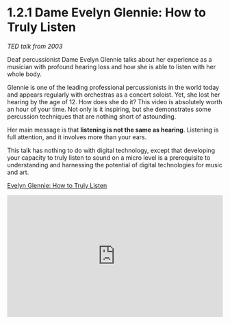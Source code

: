<link href="../../markdown.css" rel="stylesheet"></link> 

# 1.2.1 Dame Evelyn Glennie: How to Truly Listen
*TED talk from 2003*

Deaf percussionist Dame Evelyn Glennie talks about her experience as a musician with profound hearing loss and how she is able to listen with her whole body. 

Glennie is one of the leading professional percussionists in the world today and appears regularly with orchestras as a concert soloist. Yet, she lost her hearing by the age of 12. How does she do it? This video is absolutely worth an hour of your time. Not only is it inspiring, but she demonstrates some percussion techniques that are nothing short of astounding. 

Her main message is that **listening is not the same as hearing**. Listening is full attention, and it involves more than your ears.

This talk has nothing to do with digital technology, except that developing your capacity to truly listen to sound on a micro level is a prerequisite to understanding and harnessing the potential of digital technologies for music and art.

<a href="https://sakai.luc.edu/access/lessonbuilder/item/32048936/" target="_blank">Evelyn Glennie: How to Truly Listen</a>

<div style="max-width:1024px"><div style="position:relative;height:0;padding-bottom:56.25%"><iframe src="https://embed.ted.com/talks/evelyn_glennie_how_to_truly_listen" width="1024px" height="576px" title="How to truly listen" style="position:absolute;left:0;top:0;width:100%;height:100%"  frameborder="0" scrolling="no" allowfullscreen onload="window.parent.postMessage('iframeLoaded', 'https://embed.ted.com')"></iframe></div></div>
